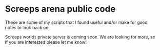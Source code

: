 # Screeps arena public code

These are some of my scripts that I found useful
and/or make for good notes to look back on.

Screeps worlds private server is coming soon.
We are looking for more, so if you are interested
please let me know!
